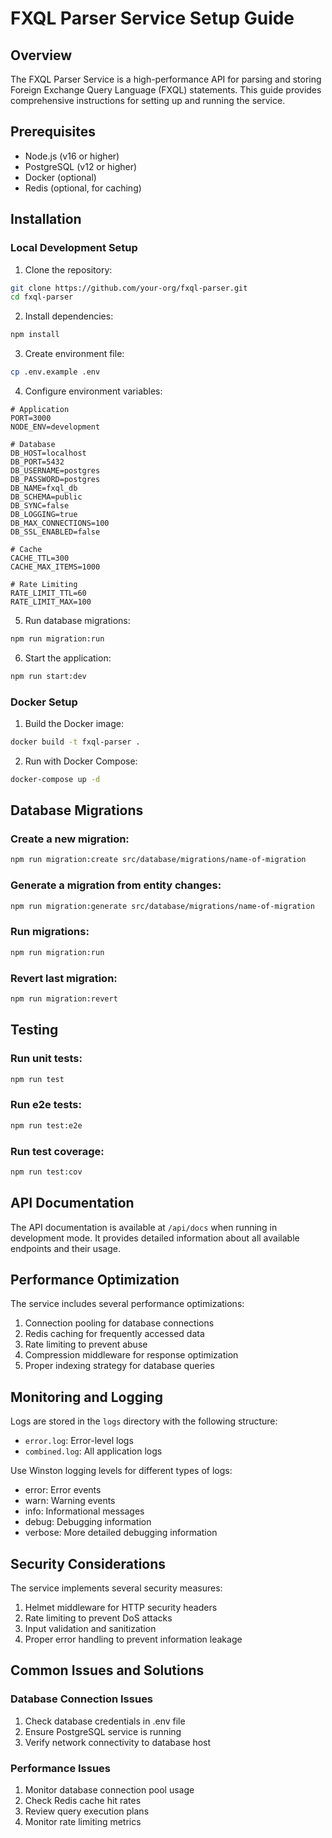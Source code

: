 # FXQL Parser Service Setup Guide

## Overview
The FXQL Parser Service is a high-performance API for parsing and storing Foreign Exchange Query Language (FXQL) statements. This guide provides comprehensive instructions for setting up and running the service.

## Prerequisites
- Node.js (v16 or higher)
- PostgreSQL (v12 or higher)
- Docker (optional)
- Redis (optional, for caching)

## Installation

### Local Development Setup

1. Clone the repository:
```bash
git clone https://github.com/your-org/fxql-parser.git
cd fxql-parser
```

2. Install dependencies:
```bash
npm install
```

3. Create environment file:
```bash
cp .env.example .env
```

4. Configure environment variables:
```env
# Application
PORT=3000
NODE_ENV=development

# Database
DB_HOST=localhost
DB_PORT=5432
DB_USERNAME=postgres
DB_PASSWORD=postgres
DB_NAME=fxql_db
DB_SCHEMA=public
DB_SYNC=false
DB_LOGGING=true
DB_MAX_CONNECTIONS=100
DB_SSL_ENABLED=false

# Cache
CACHE_TTL=300
CACHE_MAX_ITEMS=1000

# Rate Limiting
RATE_LIMIT_TTL=60
RATE_LIMIT_MAX=100
```

5. Run database migrations:
```bash
npm run migration:run
```

6. Start the application:
```bash
npm run start:dev
```

### Docker Setup

1. Build the Docker image:
```bash
docker build -t fxql-parser .
```

2. Run with Docker Compose:
```bash
docker-compose up -d
```

## Database Migrations

### Create a new migration:
```bash
npm run migration:create src/database/migrations/name-of-migration
```

### Generate a migration from entity changes:
```bash
npm run migration:generate src/database/migrations/name-of-migration
```

### Run migrations:
```bash
npm run migration:run
```

### Revert last migration:
```bash
npm run migration:revert
```

## Testing

### Run unit tests:
```bash
npm run test
```

### Run e2e tests:
```bash
npm run test:e2e
```

### Run test coverage:
```bash
npm run test:cov
```

## API Documentation

The API documentation is available at `/api/docs` when running in development mode. It provides detailed information about all available endpoints and their usage.

## Performance Optimization

The service includes several performance optimizations:

1. Connection pooling for database connections
2. Redis caching for frequently accessed data
3. Rate limiting to prevent abuse
4. Compression middleware for response optimization
5. Proper indexing strategy for database queries

## Monitoring and Logging

Logs are stored in the `logs` directory with the following structure:
- `error.log`: Error-level logs
- `combined.log`: All application logs

Use Winston logging levels for different types of logs:
- error: Error events
- warn: Warning events
- info: Informational messages
- debug: Debugging information
- verbose: More detailed debugging information

## Security Considerations

The service implements several security measures:
1. Helmet middleware for HTTP security headers
2. Rate limiting to prevent DoS attacks
3. Input validation and sanitization
4. Proper error handling to prevent information leakage

## Common Issues and Solutions

### Database Connection Issues
1. Check database credentials in .env file
2. Ensure PostgreSQL service is running
3. Verify network connectivity to database host

### Performance Issues
1. Monitor database connection pool usage
2. Check Redis cache hit rates
3. Review query execution plans
4. Monitor rate limiting metrics

